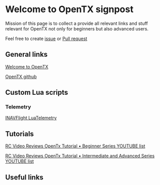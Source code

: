 # Welcome to OpenTX signpost
Mission of this page is to collect a provide all relevant links and stuff relevant for OpenTX not only for beginners but also advanced users.

Feel free to create [issue](https://github.com/valfa14/opentx_signpost/issues) or [Pull request](https://github.com/valfa14/opentx_signpost/pulls)

## General links

[Welcome to OpenTX](https://www.open-tx.org)

[OpenTX github](https://github.com/opentx/opentx)


## Custom Lua scripts
### Telemetry
[INAVFlight LuaTelemetry](https://github.com/iNavFlight/LuaTelemetry)


## Tutorials
[RC Video Reviews OpenTx Tutorial • Beginner Series YOUTUBE list](https://www.youtube.com/playlist?list=PLy3TC1ILJYTjqDXFB84oXVWZG14zyMYYt)

[RC Video Reviews OpenTx Tutorial • Intermediate and Advanced Series YOUTUBE list](https://www.youtube.com/playlist?list=PLy3TC1ILJYTjqDXFB84oXVWZG14zyMYYt)


## Useful links
